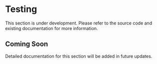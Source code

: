 # Testing

This section is under development. Please refer to the source code and existing
documentation for more information.

## Coming Soon

Detailed documentation for this section will be added in future updates.
